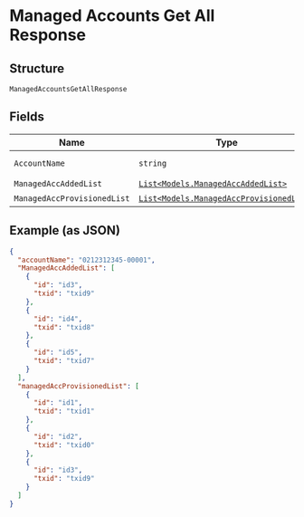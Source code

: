 
# Managed Accounts Get All Response

## Structure

`ManagedAccountsGetAllResponse`

## Fields

| Name | Type | Tags | Description |
|  --- | --- | --- | --- |
| `AccountName` | `string` | Optional | Account Name |
| `ManagedAccAddedList` | [`List<Models.ManagedAccAddedList>`](../../doc/models/managed-acc-added-list.md) | Optional | - |
| `ManagedAccProvisionedList` | [`List<Models.ManagedAccProvisionedList>`](../../doc/models/managed-acc-provisioned-list.md) | Optional | - |

## Example (as JSON)

```json
{
  "accountName": "0212312345-00001",
  "ManagedAccAddedList": [
    {
      "id": "id3",
      "txid": "txid9"
    },
    {
      "id": "id4",
      "txid": "txid8"
    },
    {
      "id": "id5",
      "txid": "txid7"
    }
  ],
  "managedAccProvisionedList": [
    {
      "id": "id1",
      "txid": "txid1"
    },
    {
      "id": "id2",
      "txid": "txid0"
    },
    {
      "id": "id3",
      "txid": "txid9"
    }
  ]
}
```

